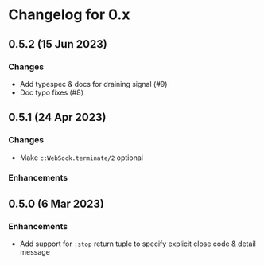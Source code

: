 # Changelog for 0.x

## 0.5.2 (15 Jun 2023)

### Changes

* Add typespec & docs for draining signal (#9)
* Doc typo fixes (#8)

## 0.5.1 (24 Apr 2023)

### Changes

* Make `c:WebSock.terminate/2` optional

### Enhancements

## 0.5.0 (6 Mar 2023)

### Enhancements

* Add support for `:stop` return tuple to specify explicit close code & detail message
